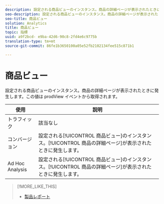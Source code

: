 ```yaml
---
description: 設定される商品ビューのインスタンス。商品の詳細ページが表示されたときに発生します。この値は prodView イベントから取得されます。
seo-description: 設定される商品ビューのインスタンス。商品の詳細ページが表示されたときに発生します。この値は prodView イベントから取得されます。
seo-title: 商品ビュー
solution: Analytics
title: 商品ビュー
topic: 指標
uuid: a9f2bcd- e9ba-42d6-90c8-2fd4e6c9775b
translation-type: tm+mt
source-git-commit: 86fe1b3650100a05e52fb2102134fee515c871b1

---
```



# 商品ビュー

設定される商品ビューのインスタンス。商品の詳細ページが表示されたときに発生します。この値は prodView イベントから取得されます。

| 使用 | 説明 |
|---|---|
| トラフィック | 該当なし |
| コンバージョン | 設定される[!UICONTROL 商品ビュー]のインスタンス。[!UICONTROL 商品の詳細ページ]が表示されたときに発生します。 |
| Ad Hoc Analysis | 設定される[!UICONTROL 商品ビュー]のインスタンス。[!UICONTROL 商品の詳細ページ]が表示されたときに発生します。 |

>[!MORE_LIKE_THIS]
>
>* [製品レポート](/help/components/c-variables/dimensionslist/reports-products.md)

